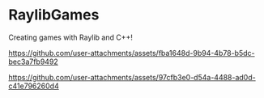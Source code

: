 # RaylibGames
Creating games with Raylib and C++!

https://github.com/user-attachments/assets/fba1648d-9b94-4b78-b5dc-bec3a7fb9492

https://github.com/user-attachments/assets/97cfb3e0-d54a-4488-ad0d-c41e796260d4
